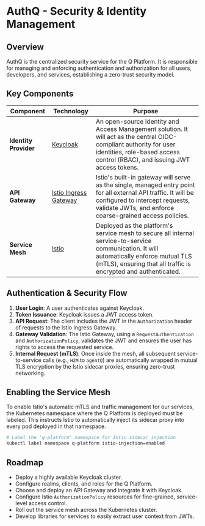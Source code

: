 # AuthQ - Security & Identity Management

## Overview

AuthQ is the centralized security service for the Q Platform. It is responsible for managing and enforcing authentication and authorization for all users, developers, and services, establishing a zero-trust security model.

## Key Components

| Component             | Technology                                                                          | Purpose                                                                                                                                                                                          |
|-----------------------|-------------------------------------------------------------------------------------|--------------------------------------------------------------------------------------------------------------------------------------------------------------------------------------------------|
| **Identity Provider** | [Keycloak](https://www.keycloak.org/)                                               | An open-source Identity and Access Management solution. It will act as the central OIDC-compliant authority for user identities, role-based access control (RBAC), and issuing JWT access tokens. |
| **API Gateway**       | [Istio Ingress Gateway](https://istio.io/latest/docs/tasks/traffic-management/ingress/ingress-control/) | Istio's built-in gateway will serve as the single, managed entry point for all external API traffic. It will be configured to intercept requests, validate JWTs, and enforce coarse-grained access policies. |
| **Service Mesh**      | [Istio](https://istio.io/)                                                          | Deployed as the platform's service mesh to secure all internal service-to-service communication. It will automatically enforce mutual TLS (mTLS), ensuring that all traffic is encrypted and authenticated. |

## Authentication & Security Flow

1.  **User Login**: A user authenticates against Keycloak.
2.  **Token Issuance**: Keycloak issues a JWT access token.
3.  **API Request**: The client includes the JWT in the `Authorization` header of requests to the Istio Ingress Gateway.
4.  **Gateway Validation**: The Istio Gateway, using a `RequestAuthentication` and `AuthorizationPolicy`, validates the JWT and ensures the user has rights to access the requested service.
5.  **Internal Request (mTLS)**: Once inside the mesh, all subsequent service-to-service calls (e.g., `H2M` to `agentQ`) are automatically wrapped in mutual TLS encryption by the Istio sidecar proxies, ensuring zero-trust networking.

## Enabling the Service Mesh

To enable Istio's automatic mTLS and traffic management for our services, the Kubernetes namespace where the Q Platform is deployed must be labeled. This instructs Istio to automatically inject its sidecar proxy into every pod deployed in that namespace.

```bash
# Label the 'q-platform' namespace for Istio sidecar injection
kubectl label namespace q-platform istio-injection=enabled
```

## Roadmap

- Deploy a highly available Keycloak cluster.
- Configure realms, clients, and roles for the Q Platform.
- Choose and deploy an API Gateway and integrate it with Keycloak.
- Configure Istio `AuthorizationPolicy` resources for fine-grained, service-level access control.
- Roll out the service mesh across the Kubernetes cluster.
- Develop libraries for services to easily extract user context from JWTs. 